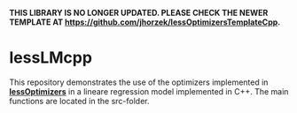**THIS LIBRARY IS NO LONGER UPDATED. PLEASE CHECK THE NEWER TEMPLATE AT https://github.com/jhorzek/lessOptimizersTemplateCpp.**


# lessLMcpp

This repository demonstrates the use of the optimizers implemented in [**lessOptimizers**](https://github.com/jhorzek/lessOptimizers) in a lineare regression model implemented in C++. 
The main functions are located in the src-folder.
